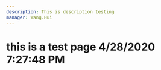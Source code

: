 ```yaml
---
description: This is description testing
manager: Wang.Hui
---
```

# this is a test page 4/28/2020 7:27:48 PM